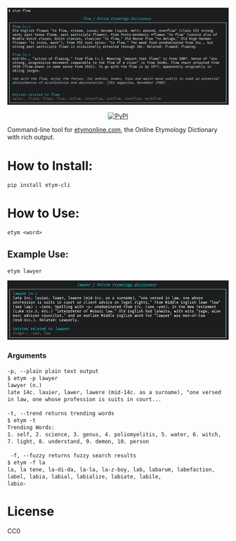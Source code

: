 ![screenshot](https://raw.githubusercontent.com/agmmnn/etym-cli/master/imgs/ss.png)

<center>
<a href="https://pypi.org/project/etym-cli/">
<img alt="PyPI" src="https://img.shields.io/pypi/v/etym-cli"></a>
</center>

Command-line tool for [etymonline.com](https://www.etymonline.com/), the Online Etymology Dictionary with rich output.

# How to Install:

```
pip install etym-cli
```

# How to Use:

```
etym <word>
```

## Example Use:

```
etym lawyer
```

![output](https://raw.githubusercontent.com/agmmnn/etym-cli/master/imgs/output.png)

### Arguments

```shell
-p, --plain plain text output
$ etym -p lawyer
lawyer (n.)
late 14c. lauier, lawer, lawere (mid-14c. as a surname), "one versed in law, one whose profession is suits in court...

-t, --trend returns trending words
$ etym -t
Trending Words:
1. self, 2. science, 3. genus, 4. poliomyelitis, 5. water, 6. witch, 7. light, 8. understand, 9. demon, 10. person

 -f, --fuzzy returns fuzzy search results
$ etym -f la
la, la tene, la-di-da, la-la, la-z-boy, lab, labarum, labefaction, label, labia, labial, labialize, labiate, labile,
labio-
```

# License

CC0
